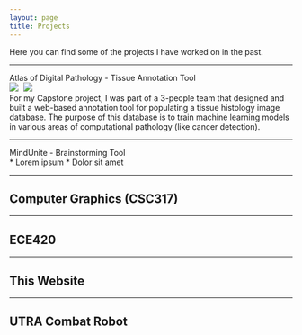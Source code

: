 ```yaml
---
layout: page
title: Projects
---
```

Here you can find some of the projects I have worked on in the past.
<hr>

<!--------------------------- ADP --------------------------->
<div id="proj1" class="collapsible">
    <div class="collapsible-arrow-container">
        <div id="proj1-arrow" class="collapsible-arrow"></div>
    </div>
    <div class="collapsible-title">Atlas of Digital Pathology - Tissue Annotation Tool</div>
    </div>
<div id="proj1-content" class="collapsible-content">
    <div class="proj-img-container">
        <img class="proj-img" style="margin-right:5px;" src="../images/workflow.png">
        <img class="proj-img" src="../images/adp_image.png">
    </div>
    For my Capstone project, I was part of a 3-people team that designed and built a web-based annotation tool for populating a tissue histology image database. The purpose of this database is to train machine learning models in various areas of computational pathology (like cancer detection).
</div>

<hr>

<!------------------------ MindUnite ------------------------>
<div id="proj2" class="collapsible">
    <div class="collapsible-arrow-container">
        <div id="proj2-arrow" class="collapsible-arrow"></div>
    </div>
    <div class="collapsible-title">MindUnite - Brainstorming Tool</div>
    </div>
<div id="proj2-content" class="collapsible-content">
    * Lorem ipsum
    * Dolor sit amet
</div>

<hr>

## Computer Graphics (CSC317)
<hr>

## ECE420
<hr>

## This Website
<hr>

## UTRA Combat Robot

<script>
    // Add functionality to collapsible boxes
    const coll = document.getElementsByClassName("collapsible");
    
    for (let i = 0; i < coll.length; i++) {
    coll[i].addEventListener("click", function() {
        let content = document.getElementById(this.id+"-content");
        
        if (content.style.maxHeight){
            content.style.maxHeight = null;
        } else {
            content.style.maxHeight = content.scrollHeight + "px";
        }

        let arrow = document.getElementById(this.id+"-arrow");
        arrow.classList.toggle("expanded");
    });
    }
</script>